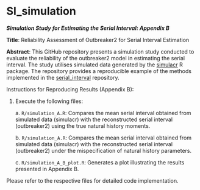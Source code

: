 # SI_simulation

***Simulation Study for Estimating the Serial Interval: Appendix B***

**Title**: Reliability Assessment of Outbreaker2 for Serial Interval Estimation

**Abstract**:
This GitHub repository presents a simulation study conducted to evaluate the reliability of the outbreaker2 model in estimating the serial interval. The study utilises simulated data generated by the [simulacr](https://github.com/CyGei/simulacr) R package. The repository provides a reproducible example of the methods implemented in the [serial_interval](https://github.com/CyGei/serial_interval) repository.

Instructions for Reproducing Results (Appendix B):

1.  Execute the following files:

    a\. `R/simulation_A.R`: Compares the mean serial interval obtained from simulated data (simulacr) with the reconstructed serial interval (outbreaker2) using the true natural history moments.

    b\. `R/simulation_A.R`: Compares the mean serial interval obtained from simulated data (simulacr) with the reconstructed serial interval (outbreaker2) under the mispecification of natural history parameters.

    c\. `R/simulation_A_B_plot.R`: Generates a plot illustrating the results presented in Appendix B.

Please refer to the respective files for detailed code implementation.
